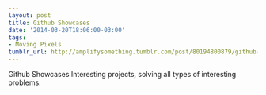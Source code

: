 ```yaml
---
layout: post
title: Github Showcases
date: '2014-03-20T18:06:00-03:00'
tags:
- Moving Pixels
tumblr_url: http://amplifysomething.tumblr.com/post/80194800879/github-showcases
---
```

Github Showcases
Interesting projects, solving all types of interesting problems.
